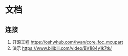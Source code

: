 # 文档

## 连接
1. 开源工程 https://oshwhub.com/hvan/core_foc_mcupart
2. 演示 https://www.bilibili.com/video/BV1i84y1k7tk/
